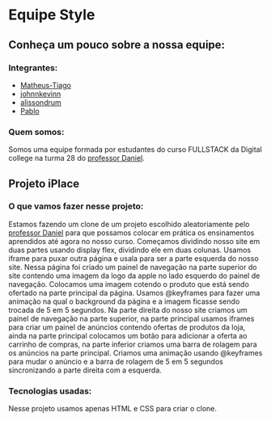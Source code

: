 # Equipe Style

## Conheça um pouco sobre a nossa equipe:

### Integrantes:
- <a href="https://github.com/Matheus-Tiago" target="_blank">Matheus-Tiago</a>
- <a href="https://github.com/johnnkevinn" target="_blank">johnnkevinn</a>
- <a href="https://github.com/alissondrum" target="_blank">alissondrum</a>
- <a href="https://github.com/Pabolo13" target="_blank">Pablo</a>

### Quem somos:
Somos uma equipe formada por estudantes do curso FULLSTACK da Digital college na turma 28 do <a href="https://github.com/jsdaniell"  target="_blank" >professor Daniel</a>.

## Projeto iPlace
### O que vamos fazer nesse projeto:

Estamos fazendo um clone de um projeto escolhido aleatoriamente pelo <a href="https://github.com/jsdaniell" target="_blank">professor Daniel</a> para que possamos colocar em prática os ensinamentos aprendidos até agora no nosso curso.
Começamos dividindo nosso site em duas partes usando display flex, dividindo ele em duas colunas.
Usamos iframe para puxar outra página e usala para ser a parte esquerda do nosso site. Nessa página foi criado um painel de navegação na parte superior do site contendo uma imagem da logo da apple no lado esquerdo do painel de navegação. Colocamos uma imagem cotendo o produto que está sendo ofertado na parte principal da página. Usamos @keyframes para fazer uma animação na qual o background da página e a imagem ficasse sendo trocada de 5 em 5 segundos.
Na parte direita do nosso site criamos um painel de navegação na parte superior, na parte principal usamos iframes para criar um painel de anúncios contendo ofertas de produtos da loja, ainda na parte principal colocamos um botão para adicionar a oferta ao carrinho de compras, na parte inferior criamos uma barra de rolagem para os anúncios na parte principal. Criamos uma animação usando @keyframes para mudar o anúncio e a barra de rolagem de 5 em 5 segundos sincronizando a parte direita com a esquerda.


### Tecnologias usadas:
Nesse projeto usamos apenas HTML e CSS para criar o clone.





